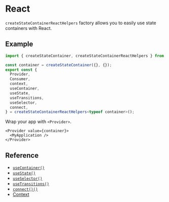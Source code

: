 # React

`createStateContainerReactHelpers` factory allows you to easily use state containers with React.


## Example


```ts
import { createStateContainer, createStateContainerReactHelpers } from 'src/plugins/kibana_utils';

const container = createStateContainer({}, {});
export const {
  Provider,
  Consumer,
  context,
  useContainer,
  useState,
  useTransitions,
  useSelector,
  connect,
} = createStateContainerReactHelpers<typeof container>();
```

Wrap your app with `<Provider>`.

```tsx
<Provider value={container}>
  <MyApplication />
</Provider>
```


## Reference

- [`useContainer()`](./react/use_container.md)
- [`useState()`](./react/use_state.md)
- [`useSelector()`](./react/use_selector.md)
- [`useTransitions()`](./react/use_transitions.md)
- [`connect()()`](./react/connect.md)
- [Context](./react/context.md)
